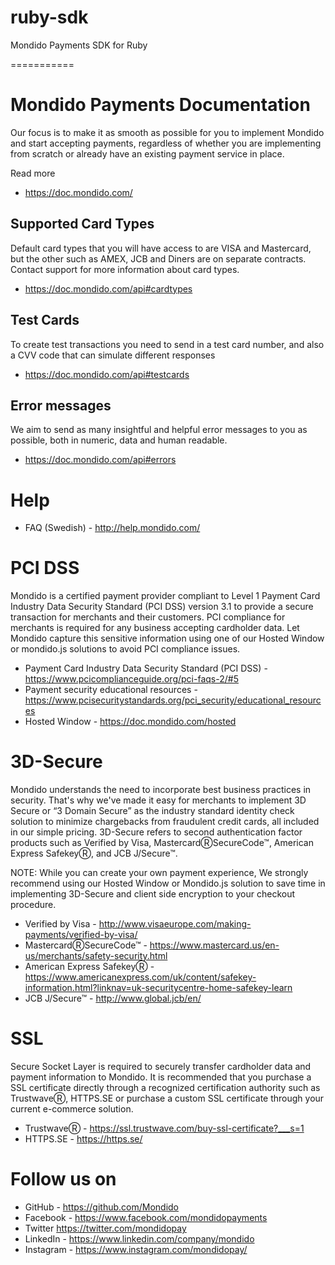 ruby-sdk
========

Mondido Payments SDK for Ruby

===========

# Mondido Payments Documentation

Our focus is to make it as smooth as possible for you to implement Mondido and start accepting payments, regardless of whether you are implementing from scratch or already have an existing payment service in place.

Read more
* https://doc.mondido.com/

## Supported Card Types
Default card types that you will have access to are VISA and Mastercard, but the other such as AMEX, JCB and Diners are on separate contracts. Contact support for more information about card types.

* https://doc.mondido.com/api#cardtypes

## Test Cards
To create test transactions you need to send in a test card number, and also a CVV code that can simulate different responses

* https://doc.mondido.com/api#testcards

## Error messages
We aim to send as many insightful and helpful error messages to you as possible, both in numeric, data and human readable.

* https://doc.mondido.com/api#errors

# Help

* FAQ (Swedish) - http://help.mondido.com/

# PCI DSS

Mondido is a certified payment provider compliant to Level 1 Payment Card Industry Data Security Standard (PCI DSS) version 3.1 to provide a secure transaction for merchants and their customers. PCI compliance for merchants is required for any business accepting cardholder data. Let Mondido capture this sensitive information using one of our Hosted Window or mondido.js solutions to avoid PCI compliance issues.

* Payment Card Industry Data Security Standard (PCI DSS) - https://www.pcicomplianceguide.org/pci-faqs-2/#5
* Payment security educational resources - https://www.pcisecuritystandards.org/pci_security/educational_resources
* Hosted Window - https://doc.mondido.com/hosted

# 3D-Secure

Mondido understands the need to incorporate best business practices in security. That's why we've made it easy for merchants to implement 3D Secure or “3 Domain Secure” as the industry standard identity check solution to minimize chargebacks from fraudulent credit cards, all included in our simple pricing. 3D-Secure refers to second authentication factor products such as Verified by Visa, MastercardⓇSecureCode™, American Express SafekeyⓇ, and JCB J/Secure™.

NOTE: While you can create your own payment experience, We strongly recommend using our Hosted Window or Mondido.js solution to save time in implementing 3D-Secure and client side encryption to your checkout procedure.

* Verified by Visa - http://www.visaeurope.com/making-payments/verified-by-visa/
* MastercardⓇSecureCode™ - https://www.mastercard.us/en-us/merchants/safety-security.html
* American Express SafekeyⓇ  - https://www.americanexpress.com/uk/content/safekey-information.html?linknav=uk-securitycentre-home-safekey-learn
* JCB J/Secure™ - http://www.global.jcb/en/

# SSL

Secure Socket Layer is required to securely transfer cardholder data and payment information to Mondido. It is recommended that you purchase a SSL certificate directly through a recognized certification authority such as TrustwaveⓇ, HTTPS.SE or purchase a custom SSL certificate through your current e-commerce solution.

* TrustwaveⓇ - https://ssl.trustwave.com/buy-ssl-certificate?___s=1
* HTTPS.SE - https://https.se/

# Follow us on
* GitHub - https://github.com/Mondido
* Facebook - https://www.facebook.com/mondidopayments
* Twitter https://twitter.com/mondidopay
* LinkedIn  - https://www.linkedin.com/company/mondido
* Instagram - https://www.instagram.com/mondidopay/

